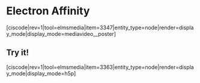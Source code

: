 <div style="float:right;margin:auto"><ebook-button title="Electron Affinities" link="https://genchem.science.psu.edu/04-3-electron-affinities"></ebook-button></div>


# Electron Affinity


[ciscode|rev=1|tool=elmsmedia|item=3347|entity_type=node|render=display_mode|display_mode=mediavideo__poster]

## Try it!

[ciscode|rev=1|tool=elmsmedia|item=3363|entity_type=node|render=display_mode|display_mode=h5p]